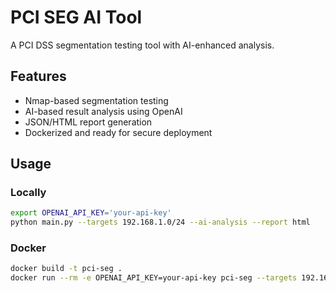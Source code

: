 # PCI SEG AI Tool

A PCI DSS segmentation testing tool with AI-enhanced analysis.

## Features
- Nmap-based segmentation testing
- AI-based result analysis using OpenAI
- JSON/HTML report generation
- Dockerized and ready for secure deployment

## Usage

### Locally
```bash
export OPENAI_API_KEY='your-api-key'
python main.py --targets 192.168.1.0/24 --ai-analysis --report html
```

### Docker
```bash
docker build -t pci-seg .
docker run --rm -e OPENAI_API_KEY=your-api-key pci-seg --targets 192.168.1.0/24 --ai-analysis --report html
```
